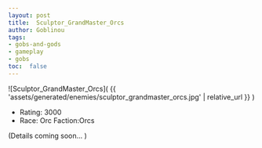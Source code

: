 ```yaml
---
layout: post
title:  Sculptor_GrandMaster_Orcs
author: Goblinou
tags:
- gobs-and-gods
- gameplay
- gobs
toc:  false
---
```


![Sculptor_GrandMaster_Orcs]( {{ 'assets/generated/enemies/sculptor_grandmaster_orcs.jpg' | relative_url }} )
- Rating: 3000
- Race: Orc  Faction:Orcs

(Details coming soon... )